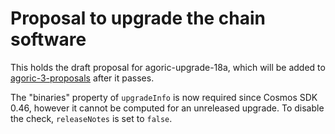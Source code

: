 # Proposal to upgrade the chain software

This holds the draft proposal for agoric-upgrade-18a, which will be added to
[agoric-3-proposals](https://github.com/Agoric/agoric-3-proposals) after it
passes.

The "binaries" property of `upgradeInfo` is now required since Cosmos SDK 0.46,
however it cannot be computed for an unreleased upgrade. To disable the check,
`releaseNotes` is set to `false`.